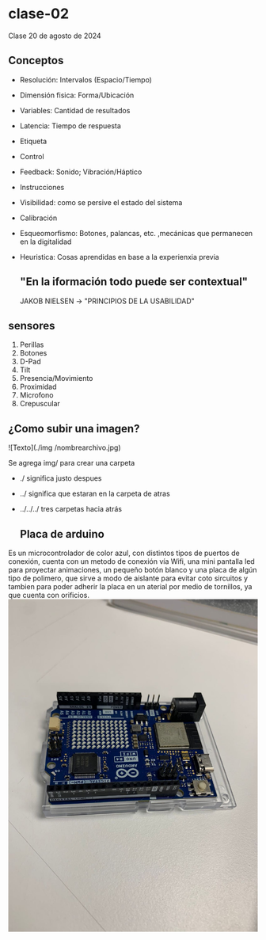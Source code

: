 # clase-02

Clase 20 de agosto de 2024

## Conceptos
- Resolución: Intervalos (Espacio/Tiempo)
- Dimensión fisica: Forma/Ubicación
- Variables: Cantidad de resultados
- Latencia: Tiempo de respuesta
- Etiqueta
- Control                
- Feedback: Sonido; Vibración/Háptico
- Instrucciones
- Visibilidad: como se persive el estado del sistema
- Calibración
- Esqueomorfismo: Botones, palancas, etc. ,mecánicas que permanecen en la digitalidad
- Heuristica: Cosas aprendidas en base a la experienxia previa
  
  ## "En la iformación todo puede ser contextual"

  JAKOB NIELSEN -> "PRINCIPIOS DE LA USABILIDAD"

## sensores 
1. Perillas
2. Botones
3. D-Pad
4. Tilt
5. Presencia/Movimiento
6. Proximidad
7. Microfono
8. Crepuscular

## ¿Como subir una imagen?

![Texto](./img /nombrearchivo.jpg)

 Se agrega img/ para crear una carpeta
 
- ./ significa justo despues
- ../ significa que estaran en la carpeta de atras
- ../../../ tres carpetas hacia atrás

  ## Placa de arduino
Es un microcontrolador de color azul, con distintos tipos de puertos de conexión, cuenta con un metodo de conexión vía Wifi, una mini pantalla led para proyectar animaciones, un pequeño botón blanco y una placa de algún tipo de polimero, que sirve a modo de aislante para evitar coto sircuitos y tambien para poder adherir la placa en un aterial por medio de tornillos, ya que cuenta con orificios.
![Texto](./Arduino.jpg)





